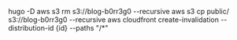 hugo -D
aws s3 rm s3://blog-b0rr3g0 --recursive
aws s3 cp public/ s3://blog-b0rr3g0 --recursive
aws cloudfront create-invalidation --distribution-id {id} --paths "/*"
